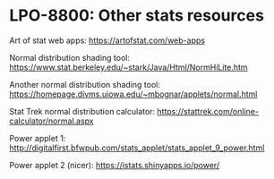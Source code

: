 # LPO-8800: Other stats resources

Art of stat web apps: https://artofstat.com/web-apps

Normal distribution shading tool: https://www.stat.berkeley.edu/~stark/Java/Html/NormHiLite.htm

Another normal distribution shading tool: https://homepage.divms.uiowa.edu/~mbognar/applets/normal.html

Stat Trek normal distribution calculator: https://stattrek.com/online-calculator/normal.aspx

Power applet 1: http://digitalfirst.bfwpub.com/stats_applet/stats_applet_9_power.html

Power applet 2 (nicer): https://istats.shinyapps.io/power/
